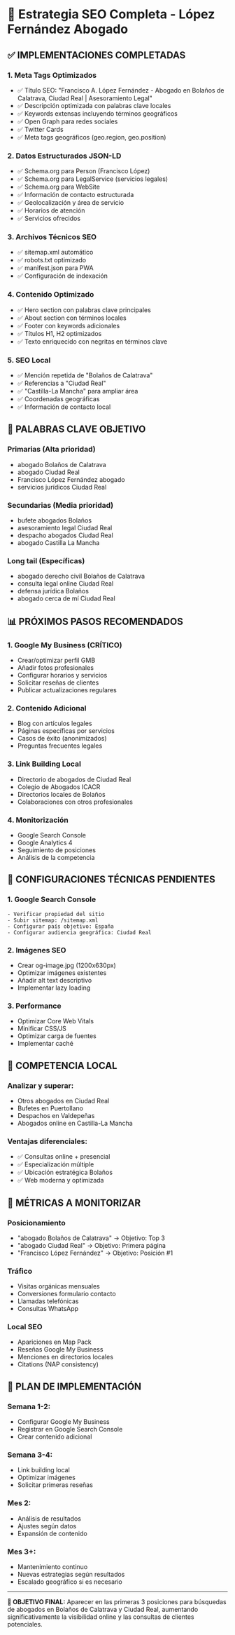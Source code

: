 # 🚀 Estrategia SEO Completa - López Fernández Abogado

## ✅ IMPLEMENTACIONES COMPLETADAS

### 1. **Meta Tags Optimizados** 
- ✅ Título SEO: "Francisco A. López Fernández - Abogado en Bolaños de Calatrava, Ciudad Real | Asesoramiento Legal"
- ✅ Descripción optimizada con palabras clave locales
- ✅ Keywords extensas incluyendo términos geográficos
- ✅ Open Graph para redes sociales
- ✅ Twitter Cards
- ✅ Meta tags geográficos (geo.region, geo.position)

### 2. **Datos Estructurados JSON-LD**
- ✅ Schema.org para Person (Francisco López)
- ✅ Schema.org para LegalService (servicios legales)
- ✅ Schema.org para WebSite
- ✅ Información de contacto estructurada
- ✅ Geolocalización y área de servicio
- ✅ Horarios de atención
- ✅ Servicios ofrecidos

### 3. **Archivos Técnicos SEO**
- ✅ sitemap.xml automático
- ✅ robots.txt optimizado
- ✅ manifest.json para PWA
- ✅ Configuración de indexación

### 4. **Contenido Optimizado**
- ✅ Hero section con palabras clave principales
- ✅ About section con términos locales
- ✅ Footer con keywords adicionales
- ✅ Títulos H1, H2 optimizados
- ✅ Texto enriquecido con negritas en términos clave

### 5. **SEO Local**
- ✅ Mención repetida de "Bolaños de Calatrava"
- ✅ Referencias a "Ciudad Real" 
- ✅ "Castilla-La Mancha" para ampliar área
- ✅ Coordenadas geográficas
- ✅ Información de contacto local

## 🎯 PALABRAS CLAVE OBJETIVO

### **Primarias (Alta prioridad)**
- abogado Bolaños de Calatrava
- abogado Ciudad Real
- Francisco López Fernández abogado
- servicios jurídicos Ciudad Real

### **Secundarias (Media prioridad)**
- bufete abogados Bolaños
- asesoramiento legal Ciudad Real
- despacho abogados Ciudad Real
- abogado Castilla La Mancha

### **Long tail (Específicas)**
- abogado derecho civil Bolaños de Calatrava
- consulta legal online Ciudad Real
- defensa jurídica Bolaños
- abogado cerca de mí Ciudad Real

## 📊 PRÓXIMOS PASOS RECOMENDADOS

### 1. **Google My Business** (CRÍTICO)
- Crear/optimizar perfil GMB
- Añadir fotos profesionales
- Configurar horarios y servicios
- Solicitar reseñas de clientes
- Publicar actualizaciones regulares

### 2. **Contenido Adicional**
- Blog con artículos legales
- Páginas específicas por servicios
- Casos de éxito (anonimizados)
- Preguntas frecuentes legales

### 3. **Link Building Local**
- Directorio de abogados de Ciudad Real
- Colegio de Abogados ICACR
- Directorios locales de Bolaños
- Colaboraciones con otros profesionales

### 4. **Monitorización**
- Google Search Console
- Google Analytics 4
- Seguimiento de posiciones
- Análisis de la competencia

## 🔧 CONFIGURACIONES TÉCNICAS PENDIENTES

### 1. **Google Search Console**
```
- Verificar propiedad del sitio
- Subir sitemap: /sitemap.xml
- Configurar país objetivo: España
- Configurar audiencia geográfica: Ciudad Real
```

### 2. **Imágenes SEO**
- Crear og-image.jpg (1200x630px)
- Optimizar imágenes existentes
- Añadir alt text descriptivo
- Implementar lazy loading

### 3. **Performance**
- Optimizar Core Web Vitals
- Minificar CSS/JS
- Optimizar carga de fuentes
- Implementar caché

## 📍 COMPETENCIA LOCAL

### **Analizar y superar:**
- Otros abogados en Ciudad Real
- Bufetes en Puertollano
- Despachos en Valdepeñas
- Abogados online en Castilla-La Mancha

### **Ventajas diferenciales:**
- ✅ Consultas online + presencial
- ✅ Especialización múltiple
- ✅ Ubicación estratégica Bolaños
- ✅ Web moderna y optimizada

## 🎯 MÉTRICAS A MONITORIZAR

### **Posicionamiento**
- "abogado Bolaños de Calatrava" → Objetivo: Top 3
- "abogado Ciudad Real" → Objetivo: Primera página
- "Francisco López Fernández" → Objetivo: Posición #1

### **Tráfico**
- Visitas orgánicas mensuales
- Conversiones formulario contacto
- Llamadas telefónicas
- Consultas WhatsApp

### **Local SEO**
- Apariciones en Map Pack
- Reseñas Google My Business
- Menciones en directorios locales
- Citations (NAP consistency)

## 🚀 PLAN DE IMPLEMENTACIÓN

### **Semana 1-2:**
- Configurar Google My Business
- Registrar en Google Search Console
- Crear contenido adicional

### **Semana 3-4:**
- Link building local
- Optimizar imágenes
- Solicitar primeras reseñas

### **Mes 2:**
- Análisis de resultados
- Ajustes según datos
- Expansión de contenido

### **Mes 3+:**
- Mantenimiento continuo
- Nuevas estrategias según resultados
- Escalado geográfico si es necesario

---

**🎯 OBJETIVO FINAL:** Aparecer en las primeras 3 posiciones para búsquedas de abogados en Bolaños de Calatrava y Ciudad Real, aumentando significativamente la visibilidad online y las consultas de clientes potenciales.
